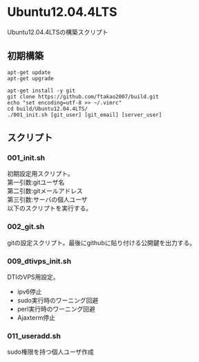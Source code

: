 Ubuntu12.04.4LTS
=======
Ubuntu12.04.4LTSの構築スクリプト

## 初期構築
```
apt-get update
apt-get upgrade

apt-get install -y git
git clone https://github.com/ftakao2007/build.git
echo "set encoding=utf-8 >> ~/.vimrc"
cd build/Ubuntu12.04.4LTS/
./001_init.sh [git_user] [git_email] [server_user]
```

## スクリプト
### 001_init.sh
初期設定用スクリプト。  
第一引数:gitユーザ名  
第二引数:gitメールアドレス  
第三引数:サーバの個人ユーザ  
以下のスクリプトを実行する。

### 002_git.sh
gitの設定スクリプト。最後にgithubに貼り付ける公開鍵を出力する。

### 009_dtivps_init.sh
DTIのVPS用設定。
- ipv6停止
- sudo実行時のワーニング回避
- perl実行時のワーニング回避
- Ajaxterm停止

### 011_useradd.sh
sudo権限を持つ個人ユーザ作成
